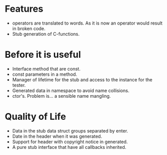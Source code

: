 # Features
 - operators are translated to words. As it is now an operator would result in broken code.
 - Stub generation of C-functions.

# Before it is useful
 - Interface method that are const.
 - const parameters in a method.
 - Manager of lifetime for the stub and access to the instance for the tester.
 - Generated data in namespace to avoid name collisions.
 - ctor's. Problem is... a sensible name mangling.

# Quality of Life
 - Data in the stub data struct groups separated by enter.
 - Date in the header when it was generated.
 - Support for header with copyright notice in generated.
 - A pure stub interface that have all callbacks inherited.
